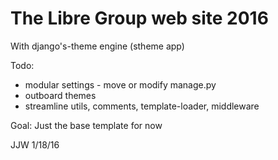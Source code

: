 The Libre Group web site 2016
=============================

With django's-theme engine (stheme app)

Todo:
- modular settings - move or modify manage.py
- outboard themes
- streamline utils, comments, template-loader, middleware

Goal:  Just the base template for now

JJW 1/18/16
